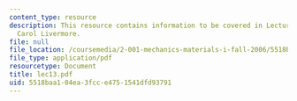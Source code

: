 ```yaml
---
content_type: resource
description: This resource contains information to be covered in Lecture 13 by Prof.
  Carol Livermore.
file: null
file_location: /coursemedia/2-001-mechanics-materials-i-fall-2006/5518baa104ea3fcce4751541dfd93791_lec13.pdf
file_type: application/pdf
resourcetype: Document
title: lec13.pdf
uid: 5518baa1-04ea-3fcc-e475-1541dfd93791
---
```

